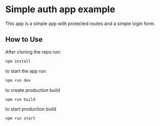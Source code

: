 # Simple auth app example

This app is a simple app with protected routes and a simple login form.

## How to Use


After cloning the repo run:
```bash
npm install
```
to start the app run
```bash
npm run dev
```
to create production build
```bash
npm run build
```
to start production build
```bash
npm run start
```